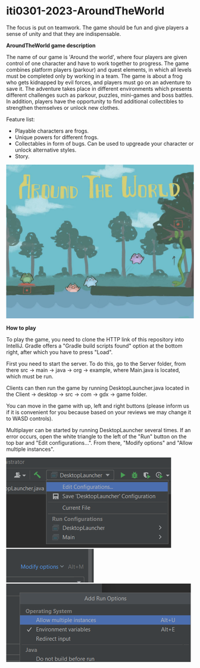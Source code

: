 # iti0301-2023-AroundTheWorld

The focus is put on teamwork.
The game should be fun and give players a sense of unity and that they are indispensable.

**AroundTheWorld game description**

The name of our game is 'Around the world', where four players are given control of one character and have to work together to progress. The game combines platform players (parkour) and quest elements, in which all levels must be completed only by working in a team.
The game is about a frog who gets kidnapped by evil forces, and players must go on an adventure to save it. The adventure takes place in different environments which presents different challenges such as parkour, puzzles, mini-games and boss battles.
In addition, players have the opportunity to find additional collectibles to strengthen themselves or unlock new clothes.

Feature list:
- Playable characters are frogs.
- Unique powers for different frogs.
- Collectables in form of bugs. Can be used to upgreade your character or unlock alternative styles.
- Story.

![image](images/photo_2023-02-12_16-29-44.jpg)

**How to play**

To play the game, you need to clone the HTTP link of this repository into IntelliJ. Gradle offers a "Gradle build scripts found" option at the bottom right, after which you have to press "Load".

First you need to start the server. To do this, go to the Server folder, from there src -> main -> java -> org -> example, where Main.java is located, which must be run.

Clients can then run the game by running DesktopLauncher.java located in the Client -> desktop -> src -> com -> gdx -> game folder.

You can move in the game with up, left and right buttons (please inform us if it is convenient for you because based on your reviews we may change it to WASD controls).

Multiplayer can be started by running DesktopLauncher several times. If an error occurs, open the white triangle to the left of the "Run" button on the top bar and "Edit configurations...". From there, "Modify options" and "Allow multiple instances".

![image](image.png)
![image](mpodify-optiobns.png)
![image](multiplayer-screens.png)
